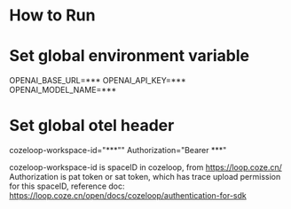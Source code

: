# How to Run

# Set global environment variable
OPENAI_BASE_URL=***
OPENAI_API_KEY=***
OPENAI_MODEL_NAME=***

# Set global otel header
cozeloop-workspace-id="***""
Authorization="Bearer ***"

cozeloop-workspace-id is spaceID in cozeloop, from https://loop.coze.cn/
Authorization is pat token or sat token, which has trace upload permission for this spaceID, reference doc: https://loop.coze.cn/open/docs/cozeloop/authentication-for-sdk